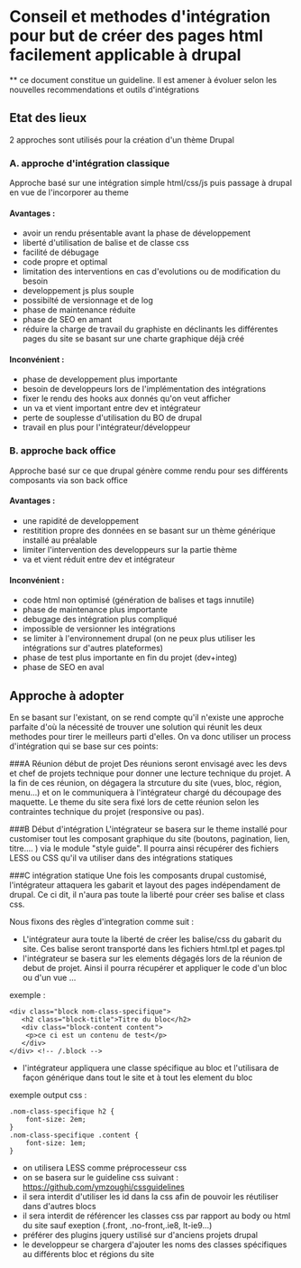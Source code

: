 # Conseil et methodes d'intégration pour but de créer des pages html facilement applicable à drupal

** ce document constitue un guideline. Il est amener à évoluer selon les nouvelles recommendations et outils d'intégrations

## Etat des lieux

2 approches sont utilisés pour la création d'un thème Drupal 

### A. approche d'intégration classique 

Approche basé sur une intégration simple html/css/js puis passage à drupal en vue de l'incorporer au theme

#### Avantages : 
- avoir un rendu présentable avant la phase de développement
- liberté d'utilisation de balise et de classe css
- facilité de débugage
- code propre et optimal
- limitation des interventions en cas d'evolutions ou de modification du besoin
- developpement js plus souple
- possibilté de versionnage et de log
- phase de maintenance réduite
- phase de SEO en amant 
- réduire la charge de travail du graphiste en déclinants les différentes pages du site se basant sur une charte graphique déjà créé

#### Inconvénient : 
- phase de developpement plus importante
- besoin de developpeurs lors de l'implémentation des intégrations
- fixer le rendu des hooks aux donnés qu'on veut afficher 
- un va et vient important entre dev et intégrateur
- perte de souplesse d'utilisation du BO de drupal 
- travail en plus pour l'intégrateur/développeur

### B. approche back office 

Approche basé sur ce que drupal génère comme rendu pour ses différents composants via son back office

#### Avantages :
- une rapidité de developpement 
- restitition propre des données en se basant sur un thème générique installé au préalable
- limiter l'intervention des developpeurs sur la partie thème
- va et vient réduit entre dev et intégrateur

#### Inconvénient : 
- code html non optimisé (génération de balises et tags innutile)
- phase de maintenance plus importante
- debugage des intégration plus compliqué
- impossible de versionner les intégrations
- se limiter à l'environnement drupal (on ne peux plus utiliser les intégrations sur d'autres plateformes)
- phase de test plus importante en fin du projet (dev+integ)
- phase de SEO en aval


## Approche à adopter

En se basant sur l'existant, on se rend compte qu'il n'existe une approche parfaite d'où la nécessité de trouver une solution qui réunit les deux methodes pour tirer le meilleurs parti d'elles.
On va donc utiliser un process d'intégration qui se base sur ces points:

###A Réunion début de projet 
Des réunions seront envisagé avec les devs et chef de projets technique pour donner une lecture technique du projet.
A la fin de ces réunion, on dégagera la strcuture du site (vues, bloc, région, menu...) et on le communiquera à l'intégrateur chargé du découpage des maquette.
Le theme du site sera fixé lors de cette réunion selon les contraintes technique du projet (responsive ou pas).

###B Début d'intégration
L'intégrateur se basera sur le theme installé pour customiser tout les composant graphique  du site (boutons, pagination, lien, titre.... ) via le module "style guide".
Il pourra ainsi récupérer des fichiers LESS ou CSS qu'il va utiliser dans des intégrations statiques

###C intégration statique
Une fois les composants drupal customisé, l'intégrateur attaquera les gabarit et layout des pages indépendament de drupal. Ce ci dit, il n'aura pas toute la liberté pour créer ses balise et class css.

Nous fixons des règles d'integration comme suit :

- L'intégrateur aura toute la liberté de créer les balise/css du gabarit du site. Ces balise seront transporté dans les fichiers html.tpl et pages.tpl
- l'intégrateur se basera sur les elements dégagés lors de la réunion de debut de projet. Ainsi il pourra récupérer et appliquer le code d'un bloc ou d'un vue ...

exemple :

```
<div class="block nom-class-specifique">
   <h2 class="block-title">Titre du bloc</h2>
   <div class="block-content content">
    <p>ce ci est un contenu de test</p>
   </div>
</div> <!-- /.block -->
```
- l'intégrateur appliquera une classe spécifique au bloc et l'utilisara de façon générique dans tout le site et à tout les element du bloc 

exemple output css :

```
.nom-class-specifique h2 {
    font-size: 2em;
}
.nom-class-specifique .content {
    font-size: 1em;
}
```
- on utilisera LESS comme préprocesseur css
- on se basera sur le guideline css suivant : https://github.com/ymzoughi/cssguidelines
- il sera interdit d'utiliser les id dans la css afin de pouvoir les réutiliser dans d'autres blocs
- il sera interdit de référencer les classes css par rapport au body ou html du site sauf exeption (.front, .no-front,.ie8, lt-ie9...)
- préférer des plugins jquery ustilisé sur d'anciens projets drupal
- le developpeur se chargera d'ajouter les noms des classes spécifiques au différents bloc et régions du site
